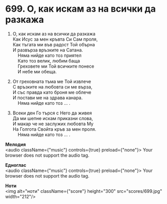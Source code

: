 # 699. О, как искам аз на всички да разкажа  

1. О, как искам аз на всички да разкажа  
Как Исус за мен кръвта Си Сам проля,  
Как тъгата ми във радост Той обърна  
И развърза връзките на Сатана.  
    Няма нийде като тоз приятел  
    Като тоз велик, любим баща  
    Греховете ми Той всичките понесе  
    И небе ми обеща.  

2. От греховната тъма ме Той извлече  
С връзките на любовта си ме върза,  
И със правда като броня ме облече  
И постави ме на здрава канара.  
    Няма нийде като тоз ... .  

3. Всеки ден Го търся с Него да живея  
Да ми шепне искам приказни слова,  
И макар че не заслужих любовта Му  
На Голгота Свойта кръв за мен проля.  
    Няма нийде като тоз ... .  

__Мелодия__  
<audio className={"music"} controls={true} preload={"none"}><source src="mp3/699.mp3" type="audio/mpeg"/>
Your browser does not support the audio tag.
</audio>  

__Едноглас__  
<audio className={"music"} controls={true} preload={"none"}><source src="transp/699.mp3" type="audio/mpeg"/>
Your browser does not support the audio tag.
</audio>  

__Ноти__  
<img alt="ноти" className={"score"} height="300" src="scores/699.jpg" width="212"/>
